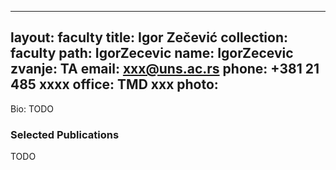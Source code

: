 
---
layout: faculty
title: Igor Zečević
collection: faculty
path: IgorZecevic
name: IgorZecevic
zvanje: TA
email: xxx@uns.ac.rs
phone: +381 21 485 xxxx
office: TMD xxx
photo: 
---

Bio: TODO

### Selected Publications

TODO
